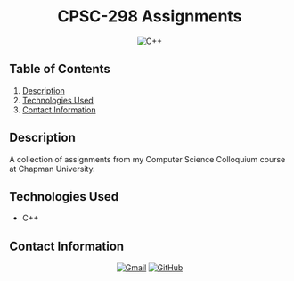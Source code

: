 <h1 align="center"> 
    CPSC-298 Assignments
</h1>

<p align="center">
    <img src="https://img.shields.io/badge/C%2B%2B-00599C?logo=cplusplus&logoColor=fff&style=for-the-badge" alt="C++">
</p>

## Table of Contents
1. [Description](#description)
2. [Technologies Used](#technologies-used)
3. [Contact Information](#contact-information)

## Description
A collection of assignments from my Computer Science Colloquium course at Chapman University.

## Technologies Used
* C++

## Contact Information
<p align="center">
    <a href="mailto:cwchilvers@gmail.com"><img src="https://img.shields.io/badge/Gmail-D14836?style=for-the-badge&logo=gmail&logoColor=white" alt="Gmail"></a>
    <a href="https://github.com/cwchilvers"><img src="https://img.shields.io/badge/GitHub-181717.svg?style=for-the-badge&logo=GitHub&logoColor=white" alt="GitHub"></a>
</p>
